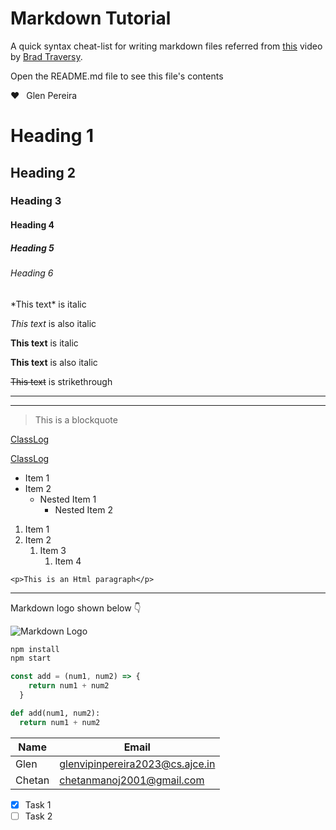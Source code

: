 # Markdown Tutorial

A quick syntax cheat-list for writing markdown files referred from [this](https://www.youtube.com/watch?v=HUBNt18RFbo) video by [Brad Traversy](https://www.youtube.com/c/TraversyMedia).

Open the README.md file to see this file's contents

❤️ &ensp;Glen Pereira <!-- (emoji and space testing).. use this to add multiple space in a line. also &emsp; for a bit bigger space -->

<!-- Headings -->

# Heading 1

## Heading 2

### Heading 3

#### Heading 4

##### Heading 5

###### Heading 6

<!-- Italics -->

\*This text* is italic

_This text_ is also italic

<!-- Strong -->

**This text** is italic

**This text** is also italic

<!-- Strikethrough -->

~~This text~~ is strikethrough

<!-- Horizontal Rule -->

---
___

<!-- Blockquote -->

> This is a blockquote

<!-- Links -->

[ClassLog](http://classlog.glenvpereira.com)

[ClassLog](http://classlog.glenvpereira.com "ClassLog")

<!-- Unordered Lists -->

* Item 1
* Item 2
  * Nested Item 1
    * Nested Item 2

<!-- Ordered Lists -->

1. Item 1
2. Item 2
    1. Item 3
        1. Item 4

<!-- Inline Code Block -->

`<p>This is an Html paragraph</p>`

<!-- Images -->

---

Markdown logo shown below 👇

![Markdown Logo](https://markdown-here.com/img/icon256.png)

<!-- Github Markdown syntax -->

<!-- Codeblocks -->

```bash
npm install
npm start
```

```javascript
const add = (num1, num2) => {
    return num1 + num2
  }
```

```python
def add(num1, num2):
  return num1 + num2
```

<!-- Tables -->

| Name | Email |
| ---- | ----- |
| Glen | glenvipinpereira2023@cs.ajce.in |
| Chetan | chetanmanoj2001@gmail.com |

<!-- Task List -->

* [x] Task 1
* [ ] Task 2
